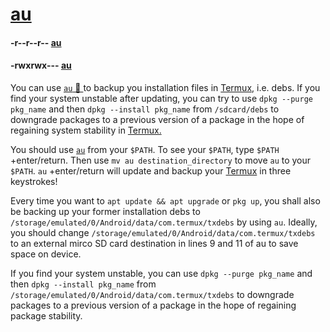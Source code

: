 <link rel="prerender" href="https://sdrausty.github.io/au/">

# [au](https://github.com/WAE/au/)

#### -r--r--r-- [au](https://raw.githubusercontent.com/WAE/au/master/au)
#### -rwxrwx--- [au](https://wae.github.io/au/au)


You can use [`au` 📲 ](https://raw.githubusercontent.com/WAE/au/master/au) to backup you installation files in [Termux,](https://github.com/termux/) i.e. debs. If you find your system unstable after updating, you can try to use `dpkg --purge pkg_name` and then `dpkg --install pkg_name` from `/sdcard/debs` to downgrade packages to a previous version of a package in the hope of regaining system stability in [Termux.](https://github.com/termux/)

You should use [`au`](https://raw.githubusercontent.com/WAE/au/master/au) from your `$PATH`. To see your `$PATH`, type `$PATH` +enter/return. Then use `mv au destination_directory` to move `au` to your `$PATH`. `au` +enter/return will update and backup your [Termux](https://termux.com/) in three keystrokes!

Every time you want to `apt update && apt upgrade` or `pkg up`, you shall also be backing up your former installation debs to `/storage/emulated/0/Android/data/com.termux/txdebs` by using `au`. Ideally, you should change `/storage/emulated/0/Android/data/com.termux/txdebs` to an external mirco SD card destination in lines 9 and 11 of au to save space on device.

If you find your system unstable, you can use `dpkg --purge pkg_name` and then `dpkg --install pkg_name` from `/storage/emulated/0/Android/data/com.termux/txdebs` to downgrade packages to a previous version of a package in the hope of regaining package stability. 
<!-- README.md EOF -->
